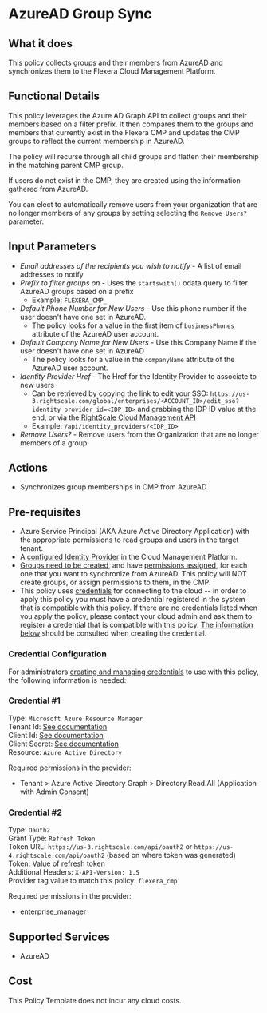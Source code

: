 # AzureAD Group Sync

## What it does

This policy collects groups and their members from AzureAD and synchronizes them to the Flexera Cloud Management Platform.

## Functional Details

This policy leverages the Azure AD Graph API to collect groups and their members based on a filter prefix. It then compares them to the groups and members that currently exist in the Flexera CMP and updates the CMP groups to reflect the current membership in AzureAD.

The policy will recurse through all child groups and flatten their membership in the matching parent CMP group.

If users do not exist in the CMP, they are created using the information gathered from AzureAD.

You can elect to automatically remove users from your organization that are no longer members of any groups by setting selecting the `Remove Users?` parameter.

## Input Parameters

- *Email addresses of the recipients you wish to notify* - A list of email addresses to notify
- *Prefix to filter groups on* - Uses the `startswith()` odata query to filter AzureAD groups based on a prefix
  - Example: `FLEXERA_CMP_`
- *Default Phone Number for New Users* - Use this phone number if the user doesn't have one set in AzureAD.
  - The policy looks for a value in the first item of `businessPhones` attribute of the AzureAD user account.
- *Default Company Name for New Users* - Use this Company Name if the user doesn't have one set in AzureAD
  - The policy looks for a value in the `companyName` attribute of the AzureAD user account.
- *Identity Provider Href* - The Href for the Identity Provider to associate to new users
  - Can be retrieved by copying the link to edit your SSO: `https://us-3.rightscale.com/global/enterprises/<ACCOUNT_ID>/edit_sso?identity_provider_id=<IDP_ID>` and grabbing the IDP ID value at the end, or via the [RightScale Cloud Management API](https://reference.rightscale.com/api1.5/resources/ResourceIdentityProviders.html#index)
  - Example: `/api/identity_providers/<IDP_ID>`
- *Remove Users?* - Remove users from the Organization that are no longer members of a group

## Actions

- Synchronizes group memberships in CMP from AzureAD

## Pre-requisites

- Azure Service Principal (AKA Azure Active Directory Application) with the appropriate permissions to read groups and users in the target tenant.
- A [configured Identity Provider](https://docs.rightscale.com/platform/guides/configuring_sso/) in the Cloud Management Platform.
- [Groups need to be created](https://docs.rightscale.com/gov/getting_started/gov_groups.html), and have [permissions assigned](https://docs.rightscale.com/gov/getting_started/gov_groups.html#roles), for each one that you want to synchronize from AzureAD. This policy will NOT create groups, or assign permissions to them, in the CMP.
- This policy uses [credentials](https://docs.rightscale.com/policies/users/guides/credential_management.html) for connecting to the cloud -- in order to apply this policy you must have a credential registered in the system that is compatible with this policy. If there are no credentials listed when you apply the policy, please contact your cloud admin and ask them to register a credential that is compatible with this policy. [The information below](#Credential-Configuration) should be consulted when creating the credential.

### Credential Configuration

For administrators [creating and managing credentials](https://docs.rightscale.com/policies/users/guides/credential_management.html) to use with this policy, the following information is needed:

### Credential #1

Type: `Microsoft Azure Resource Manager`  
Tenant Id: [See documentation](https://docs.rightscale.com/policies/users/guides/credential_management.html#azure-resource-manager)  
Client Id: [See documentation](https://docs.rightscale.com/policies/users/guides/credential_management.html#azure-resource-manager)  
Client Secret: [See documentation](https://docs.rightscale.com/policies/users/guides/credential_management.html#azure-resource-manager)  
Resource: `Azure Active Directory`  

Required permissions in the provider:

- Tenant > Azure Active Directory Graph > Directory.Read.All (Application with Admin Consent)

### Credential #2

Type: `Oauth2`  
Grant Type: `Refresh Token`  
Token URL: `https://us-3.rightscale.com/api/oauth2` or `https://us-4.rightscale.com/api/oauth2` (based on where token was generated)  
Token: [Value of refresh token](https://docs.rightscale.com/cm/dashboard/settings/account/enable_oauth)  
Additional Headers: `X-API-Version: 1.5`  
Provider tag value to match this policy: `flexera_cmp`

Required permissions in the provider:

- enterprise_manager

## Supported Services

- AzureAD

## Cost

This Policy Template does not incur any cloud costs.
